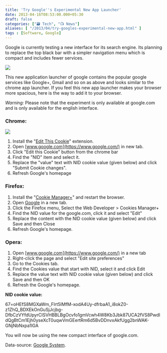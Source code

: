 ```yaml
---
title: 'Try Google''s Experimental New App Launcher'
date: 2013-04-16T08:53:00.000+05:30
draft: false
categories: ["🗃️ Tech", "📺 News"]
aliases: [ "/2013/04/try-googles-experimental-new-app.html" ]
tags : [Software, Google]
---
```


Google is currently testing a new interface for its search engine. Its planning to replace the top black bar with a simpler navigation menu which is compact and includes fewer services.  

[![](https://2.bp.blogspot.com/-qf2HXtuhraE/UWy9dl4uX5I/AAAAAAAAA3c/cIJH1w-V8bk/s1600/google-new-navbar-3.png)](https://2.bp.blogspot.com/-qf2HXtuhraE/UWy9dl4uX5I/AAAAAAAAA3c/cIJH1w-V8bk/s1600/google-new-navbar-3.png)

  

This new application launcher of google contains the popular google services like Google+, Gmail and so on as above and looks similar to the chrome app launcher. If you feel this new app launcher makes your browser more spacious, here is the way to add it to your browser.  
  
_Warning:_ Please note that the experiment is only available at google.com and is only available for the english interface.  
  

### Chrome:

[![](https://3.bp.blogspot.com/-3Rpwibxch48/UWy_zoZgcRI/AAAAAAAAA3s/iKlKsqlNulQ/s1600/chrome-edit-cookie.png)](https://3.bp.blogspot.com/-3Rpwibxch48/UWy_zoZgcRI/AAAAAAAAA3s/iKlKsqlNulQ/s1600/chrome-edit-cookie.png)

1.  Install the "[Edit This Cookie](httpss://chrome.google.com/webstore/detail/fngmhnnpilhplaeedifhccceomclgfbg)" extension.
2.  Open [www.google.com](https://www.google.com/) in new tab.
3.  Click "Edit this Cookie" button from the chrome bar
4.  Find the "NID" item and select it.
5.  Replace the "value" text with NID cookie value (given below) and click "Submit Cookie changes".
6.  Refresh Google's homepage

### Firefox:

1.  Install the "[Cookie Manager+](httpss://addons.mozilla.org/firefox/addon/cookies-manager-plus/)" and restart the browser.
2.  Open [Google](https://www.google.com/) in a new tab.
3.  Click the Firefox menu, Select the Web Developer > Cookies Manager+
4.  Find the NID value for the google.com, click it and select "Edit"
5.  Replace the content with the NID cookie value (given below) and click Save and then Close
6.  Refresh Google's homepage.

### Opera:

1.  Open [www.google.com](https://www.google.com/) in a new tab
2.  Right-click the page and select "Edit site preferences"
3.  Go to the Cookies tab.
4.  Find the Cookies value that start with NID, select it and click Edit
5.  Replace the value text with NID cookie value (given below) and click Save and then OK
6.  Refresh the Google's homepage.

  

**NID cookie value:**

  

67=oHEfS8MGXaWm\_Flrt5IMfM-xodA4Uy-dfrbaA1\_i8okZ0-z1ZhQ\_BDXEkOnGuSjJcjbg-DfbCzVYfdUpyrCISVHBBLBgOcvfo1gmVcwh4W8Kb3Jbk87UCA2fVS8PwdldQgBtCm1Ejh0yseXcT0uqwVmGEertRm6d5BvDDnvxAkfUgg2bnWAK-GNjNbNxpa1lGA

  

You will now be using the new compact interface of google.com.

  

Data-source: [Google System](https://googlesystem.blogspot.in/2013/04/try-googles-experimental-app-launcher.html).
